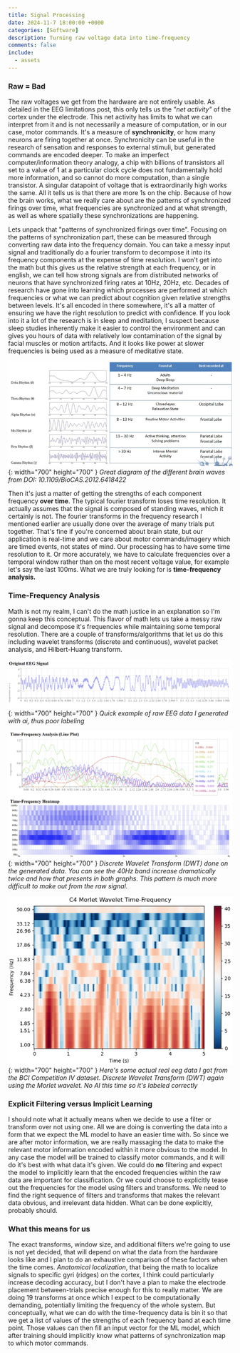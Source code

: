 ```yaml
---
title: Signal Processing
date: 2024-11-7 18:00:00 +0000
categories: [Software]
description: Turning raw voltage data into time-frequency 
comments: false
include:
  - assets
---
```


### Raw = Bad

The raw voltages we get from the hardware are not entirely usable. As detailed in the EEG limitations post, this only tells us the *"net activity"* of the cortex under the electrode. This net activity has limits to what we can interpret from it and is not necessarily a measure of computation, or in our case, motor commands. It's a measure of **synchronicity**, or how many neurons are firing together at once. Synchronicity can be useful in the research of sensation and responses to external stimuli, but generated commands are encoded deeper. To make an imperfect computer/information theory analogy, a chip with billions of transistors all set to a value of 1 at a particular clock cycle does not fundamentally hold more information, and so cannot do more computation, than a single transistor. A singular datapoint of voltage that is extraordinarily high works the same. All it tells us is that there are more 1s on the chip. Because of how the brain works, what we really care about are the patterns of synchronized firings over time, what frequencies are synchronized and at what strength, as well as where spatially these synchronizations are happening. 

Lets unpack that "patterns of synchronized firings over time". Focusing on the patterns of synchronization part, these can be measured through converting raw data into the frequency domain. You can take a messy input signal and traditionally do a fourier transform to decompose it into its frequency components at the expense of time resolution. I won't get into the math but this gives us the relative strength at each frequency, or in english, we can tell how strong signals are from distributed networks of neurons that have synchronized firing rates at 10Hz, 20Hz, etc. Decades of research have gone into learning which processes are performed at which frequencies or what we can predict about cognition given relative strengths between levels. It's all encoded in there somewhere, it's all a matter of ensuring we have the right resolution to predict with confidence. If you look into it a lot of the research is in sleep and meditation, I suspect because sleep studies inherently make it easier to control the environment and can gives you hours of data with relatively low contamination of the signal by facial muscles or motion artifacts. And it looks like power at slower frequencies is being used as a measure of meditative state.

![Desktop View](/assets/img/post-images/Brain-Waves-Frequencies.png){: width="700" height="700" }
_Great diagram of the different brain waves from DOI: 10.1109/BioCAS.2012.6418422_

Then it's just a matter of getting the strengths of each component frequency **over time**. The typical fourier transform loses time resolution. It actually assumes that the signal is composed of standing waves, which it certainly is not. The fourier transforms in the frequency research I mentioned earlier are usually done over the average of many trials put together. That's fine if you're concerned about brain state, but our application is real-time and we care about motor commands/imagery which are timed events, not states of mind. Our processing has to have some time resolution to it. Or more accurately, we have to calculate frequencies over a temporal window rather than on the most recent voltage value, for example let's say the last 100ms. What we are truly looking for is **time-frequency analysis.**

### Time-Frequency Analysis

Math is not my realm, I can't do the math justice in an explanation so I'm gonna keep this conceptual. This flavor of math lets us take a messy raw signal and decompose it's frequencies while maintaining some temporal resolution. There are a couple of transforms/algorithms that let us do this including wavelet transforms (discrete and continuous), wavelet packet analysis, and Hilbert-Huang transform. 

![Desktop View](/assets/img/post-images/raweeg.png){: width="700" height="700" }
_Quick example of raw EEG data I generated with ai, thus poor labeling_

![Desktop View](/assets/img/post-images/tfeeg.png){: width="700" height="700" }
_Discrete Wavelet Transform (DWT) done on the generated data. You can see the 40Hz band increase dramatically twice and how that presents in both graphs. This pattern is much more difficult to make out from the raw signal._

![Desktop View](/assets/img/post-images/time_frequency_heatmap.png){: width="700" height="700" }
_Here's some actual real eeg data I got from the BCI Competition IV dataset. Discrete Wavelet Transform (DWT) again using the Morlet wavelet. No AI this time so it's labeled correctly_

### Explicit Filtering versus Implicit Learning

I should note what it actually means when we decide to use a filter or transform over not using one. All we are doing is converting the data into a form that we expect the ML model to have an easier time with. So since we are after motor information, we are really massaging the data to make the relevant motor information encoded within it more obvious to the model. In any case the model will be trained to classify motor commands, and it will do it's best with what data it's given. We could do **no** filtering and expect the model to implicitly learn that the encoded frequencies within the raw data are important for classification. Or we could choose to explicitly tease out the frequencies for the model using filters and transforms. We need to find the right sequence of filters and transforms that makes the relevant data obvious, and irrelevant data hidden. What can be done explicitly, probably should.

### What this means for us

The exact transforms, window size, and additional filters we're going to use is not yet decided, that will depend on what the data from the hardware looks like and I plan to do an exhaustive comparison of these factors when the time comes. *Anatomical localization*, that being the math to localize signals to specific gyri (ridges) on the cortex, I think could particularly increase decoding accuracy, but I don't have a plan to make the electrode placement between-trials precise enough for this to really matter. We are doing 19 transforms at once which I expect to be computationally demanding, potentially limiting the frequency of the whole system. But conceptually, what we can do with the time-frequency data is bin it so that we get a list of values of the strengths of each frequency band at each time point. Those values can then fill an input vector for the ML model, which after training should implicitly know what patterns of synchronization map to which motor commands.